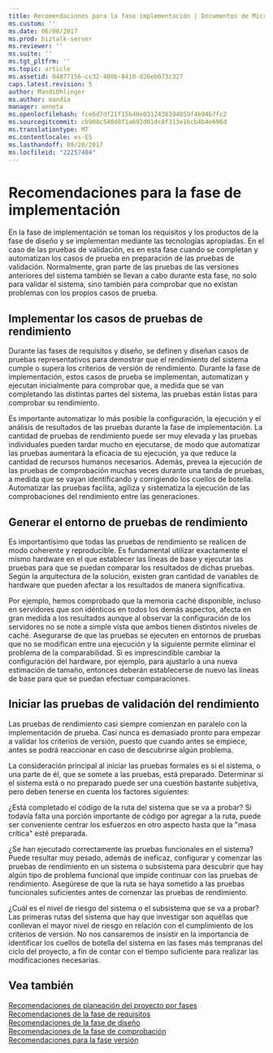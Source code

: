 ```yaml
---
title: Recomendaciones para la fase implementación | Documentos de Microsoft
ms.custom: ''
ms.date: 06/08/2017
ms.prod: biztalk-server
ms.reviewer: ''
ms.suite: ''
ms.tgt_pltfrm: ''
ms.topic: article
ms.assetid: 04877156-cc32-480b-8410-d26eb073c327
caps.latest.revision: 5
author: MandiOhlinger
ms.author: mandia
manager: anneta
ms.openlocfilehash: fce6d7df21f15b40e0312438394859f4b94b7fc2
ms.sourcegitcommit: cb908c540d8f1a692d01dc8f313e16cb4b4e696d
ms.translationtype: MT
ms.contentlocale: es-ES
ms.lasthandoff: 09/20/2017
ms.locfileid: "22257404"
---
```

# <a name="implementation-phase-recommendations"></a>Recomendaciones para la fase de implementación
En la fase de implementación se toman los requisitos y los productos de la fase de diseño y se implementan mediante las tecnologías apropiadas. En el caso de las pruebas de validación, es en esta fase cuando se completan y automatizan los casos de prueba en preparación de las pruebas de validación. Normalmente, gran parte de las pruebas de las versiones anteriores del sistema también se llevan a cabo durante esta fase, no solo para validar el sistema, sino también para comprobar que no existan problemas con los propios casos de prueba.  
  
## <a name="implement-performance-test-cases"></a>Implementar los casos de pruebas de rendimiento  
 Durante las fases de requisitos y diseño, se definen y diseñan casos de pruebas representativos para demostrar que el rendimiento del sistema cumple o supera los criterios de versión de rendimiento. Durante la fase de implementación, estos casos de prueba se implementan, automatizan y ejecutan inicialmente para comprobar que, a medida que se van completando las distintas partes del sistema, las pruebas están listas para comprobar su rendimiento.  
  
 Es importante automatizar lo más posible la configuración, la ejecución y el análisis de resultados de las pruebas durante la fase de implementación. La cantidad de pruebas de rendimiento puede ser muy elevada y las pruebas individuales pueden tardar mucho en ejecutarse, de modo que automatizar las pruebas aumentará la eficacia de su ejecución, ya que reduce la cantidad de recursos humanos necesarios. Además, prevea la ejecución de las pruebas de comprobación muchas veces durante una tanda de pruebas, a medida que se vayan identificando y corrigiendo los cuellos de botella. Automatizar las pruebas facilita, agiliza y sistematiza la ejecución de las comprobaciones del rendimiento entre las generaciones.  
  
## <a name="build-the-performance-test-bed"></a>Generar el entorno de pruebas de rendimiento  
 Es importantísimo que todas las pruebas de rendimiento se realicen de modo coherente y reproducible. Es fundamental utilizar exactamente el mismo hardware en el que establecer las líneas de base y ejecutar las pruebas para que se puedan comparar los resultados de dichas pruebas. Según la arquitectura de la solución, existen gran cantidad de variables de hardware que pueden afectar a los resultados de manera significativa.  
  
 Por ejemplo, hemos comprobado que la memoria caché disponible, incluso en servidores que son idénticos en todos los demás aspectos, afecta en gran medida a los resultados aunque al observar la configuración de los servidores no se note a simple vista que ambos tienen distintos niveles de caché. Asegurarse de que las pruebas se ejecuten en entornos de pruebas que no se modifican entre una ejecución y la siguiente permite eliminar el problema de la comparabilidad. Si es imprescindible cambiar la configuración del hardware, por ejemplo, para ajustarlo a una nueva estimación de tamaño, entonces deberán establecerse de nuevo las líneas de base para que se puedan efectuar comparaciones.  
  
## <a name="begin-performance-validation-testing"></a>Iniciar las pruebas de validación del rendimiento  
 Las pruebas de rendimiento casi siempre comienzan en paralelo con la implementación de prueba.  Casi nunca es demasiado pronto para empezar a validar los criterios de versión, puesto que cuando antes se empiece, antes se podrá reaccionar en caso de descubrirse algún problema.  
  
 La consideración principal al iniciar las pruebas formales es si el sistema, o una parte de él, que se somete a las pruebas, está preparado. Determinar si el sistema está o no preparado puede ser una cuestión bastante subjetiva, pero deben tenerse en cuenta los factores siguientes:  
  
 ¿Está completado el código de la ruta del sistema que se va a probar? Si todavía falta una porción importante de código por agregar a la ruta, puede ser conveniente centrar los esfuerzos en otro aspecto hasta que la "masa crítica" esté preparada.  
  
 ¿Se han ejecutado correctamente las pruebas funcionales en el sistema? Puede resultar muy pesado, además de ineficaz, configurar y comenzar las pruebas de rendimiento en un sistema o subsistema para descubrir que hay algún tipo de problema funcional que impide continuar con las pruebas de rendimiento. Asegúrese de que la ruta se haya sometido a las pruebas funcionales suficientes antes de comenzar las pruebas de rendimiento.  
  
 ¿Cuál es el nivel de riesgo del sistema o el subsistema que se va a probar? Las primeras rutas del sistema que hay que investigar son aquéllas que conllevan el mayor nivel de riesgo en relación con el cumplimiento de los criterios de versión. No nos cansaremos de insistir en la importancia de identificar los cuellos de botella del sistema en las fases más tempranas del ciclo del proyecto, a fin de contar con el tiempo suficiente para realizar las modificaciones necesarias.  
  
## <a name="see-also"></a>Vea también  
 [Recomendaciones de planeación del proyecto por fases](../core/project-planning-recommendations-by-phase.md)   
 [Recomendaciones de la fase de requisitos](../core/requirements-phase-recommendations.md)   
 [Recomendaciones de la fase de diseño](../core/design-phase-recommendations.md)   
 [Recomendaciones de la fase de comprobación](../core/verification-phase-recommendations.md)   
 [Recomendaciones para la fase versión](../core/release-phase-recommendations.md)